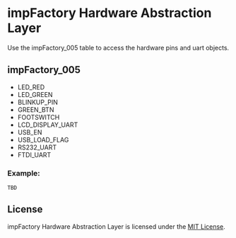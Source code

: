 # impFactory Hardware Abstraction Layer

Use the impFactory_005 table to access the hardware pins and uart objects.

## impFactory_005

* LED_RED
* LED_GREEN
* BLINKUP_PIN
* GREEN_BTN
* FOOTSWITCH
* LCD_DISPLAY_UART
* USB_EN
* USB_LOAD_FLAG
* RS232_UART
* FTDI_UART

### Example:

```
TBD
```

## License

impFactory Hardware Abstraction Layer is licensed under the [MIT License](/LICENSE).